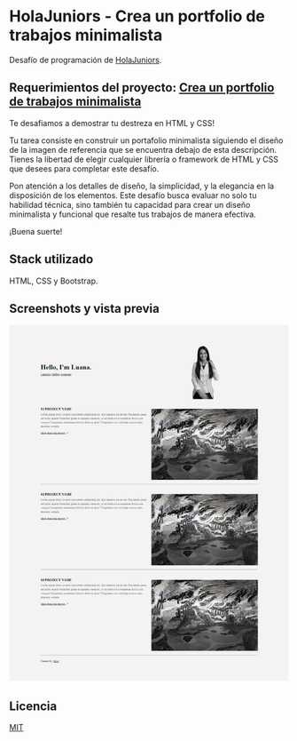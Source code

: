 # HolaJuniors - Crea un portfolio de trabajos minimalista
Desafío de programación de [HolaJuniors](https://holajuniors.com).

## Requerimientos del proyecto: [Crea un portfolio de trabajos minimalista](https://holajuniors.com/challenges/crea-un-portfolio-de-trabajos-minimalista)

Te desafiamos a demostrar tu destreza en HTML y CSS!

Tu tarea consiste en construir un portafolio minimalista siguiendo el diseño de la imagen de referencia que se encuentra debajo de esta descripción. Tienes la libertad de elegir cualquier librería o framework de HTML y CSS que desees para completar este desafío.

Pon atención a los detalles de diseño, la simplicidad, y la elegancia en la disposición de los elementos. Este desafío busca evaluar no solo tu habilidad técnica, sino también tu capacidad para crear un diseño minimalista y funcional que resalte tus trabajos de manera efectiva. 

¡Buena suerte!

## Stack utilizado
HTML, CSS y Bootstrap.

## Screenshots y vista previa
![image-Portfolio](static\img\screencapture-127-0-0-1-5500-index-html-2024-03-08-19_10_11.png)


## Licencia
[MIT](https://choosealicense.com/licenses/mit/)